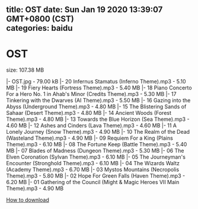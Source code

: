 
title: OST
date: Sun Jan 19 2020 13:39:07 GMT+0800 (CST)    
categories: baidu
---

# OST
size: 107.38 MB
 
 
|- OST.jpg - 79.00 kB
|- 20 Infernus Stamatus (Inferno Theme).mp3 - 5.10 MB
|- 19 Fiery Hearts (Fortress Theme).mp3 - 5.40 MB
|- 18 Piano Concerto For a Hero No. 1 in Ahab's Minor (Credits Theme).mp3 - 5.30 MB
|- 17 Tinkering with the Dwarves (AI Theme).mp3 - 5.50 MB
|- 16 Gazing into the Abyss (Underground Theme).mp3 - 4.80 MB
|- 15 The Blistering Sands of Sahaar (Desert Theme).mp3 - 4.80 MB
|- 14 Ancient Woods (Forest Theme).mp3 - 4.80 MB
|- 13 Towards the Blue Horizon (Sea Theme).mp3 - 4.60 MB
|- 12 Ashes and Cinders (Lava Theme).mp3 - 4.60 MB
|- 11 A Lonely Journey (Snow Theme).mp3 - 4.90 MB
|- 10 The Realm of the Dead (Wasteland Theme).mp3 - 4.90 MB
|- 09 Requiem For a King (Plains Theme).mp3 - 6.10 MB
|- 08 The Fortune Keep (Battle Theme).mp3 - 5.40 MB
|- 07 Blades of Madness (Dungeon Theme).mp3 - 5.30 MB
|- 06 The Elven Coronation (Sylvan Theme).mp3 - 6.10 MB
|- 05 The Journeyman's Encounter (Stronghold Theme).mp3 - 6.10 MB
|- 04 The Wizards Waltz (Academy Theme).mp3 - 6.70 MB
|- 03 Mystos Mountains (Necropolis Theme).mp3 - 5.80 MB
|- 02 Hope For Green Falls (Haven Theme).mp3 - 6.20 MB
|- 01 Gathering of the Council (Might & Magic Heroes VII Main Theme).mp3 - 4.90 MB

[How to download](https://bpcam.bemobtrk.com/go/2ceec3aa-1ca2-46d6-b9ff-aaa5c184517c?jno=5462)